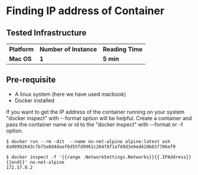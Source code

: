 # Finding IP address of Container

## Tested Infrastructure

<table class="tg">
  <tr>
    <th class="tg-yw4l"><b>Platform</b></th>
    <th class="tg-yw4l"><b>Number of Instance</b></th>
    <th class="tg-yw4l"><b>Reading Time</b></th>

  </tr>
  <tr>
    <td class="tg-yw4l"><b> Mac OS</b></td>
    <td class="tg-yw4l"><b>1</b></td>
    <td class="tg-yw4l"><b>5 min</b></td>

  </tr>

</table>

## Pre-requisite

- A linux system (here we have used macbook)
- Docker installed

If you want to get the IP address of the container running on your system "docker inspect" with --format option will be helpful.
Create a container and pass the container name or id to the "docker inspect" with --format or -f option. 

```docker
$ docker run --rm -dit  --name no-net-alpine alpine:latest ash
8a90992643c7b75e8d4daaf6d55fd9961c264f8f1af49d3e9ed420b657706ef9

$ docker inspect -f '{{range .NetworkSettings.Networks}}{{.IPAddress}}{{end}}' no-net-alpine
172.17.0.2

```

